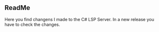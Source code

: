 ## ReadMe

Here you find changens I made to the C# LSP Server. In a new release you have to check the changes.